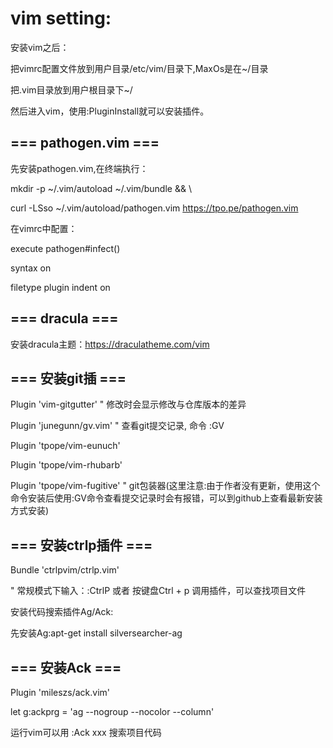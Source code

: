 vim setting:
=====

安装vim之后：

把vimrc配置文件放到用户目录/etc/vim/目录下,MaxOs是在~/目录

把.vim目录放到用户根目录下~/

然后进入vim，使用:PluginInstall就可以安装插件。

=== pathogen.vim ===
-----

先安装pathogen.vim,在终端执行：

mkdir -p ~/.vim/autoload ~/.vim/bundle && \

curl -LSso ~/.vim/autoload/pathogen.vim https://tpo.pe/pathogen.vim

在vimrc中配置：

execute pathogen#infect()

syntax on

filetype plugin indent on

=== dracula ===
-----

安装dracula主题：https://draculatheme.com/vim


=== 安装git插 ===
-----

Plugin 'vim-gitgutter'          " 修改时会显示修改与仓库版本的差异

Plugin 'junegunn/gv.vim'        " 查看git提交记录, 命令 :GV

Plugin 'tpope/vim-eunuch'

Plugin 'tpope/vim-rhubarb'

Plugin 'tpope/vim-fugitive'     " git包装器(这里注意:由于作者没有更新，使用这个命令安装后使用:GV命令查看提交记录时会有报错，可以到github上查看最新安装方式安装)

=== 安装ctrlp插件 ===
-----

Bundle 'ctrlpvim/ctrlp.vim'

" 常规模式下输入：:CtrlP 或者 按键盘Ctrl + p 调用插件，可以查找项目文件

安装代码搜索插件Ag/Ack:

先安装Ag:apt-get install silversearcher-ag


=== 安装Ack ===
-----

Plugin 'mileszs/ack.vim'

let g:ackprg = 'ag --nogroup --nocolor --column'

运行vim可以用 :Ack xxx 搜索项目代码
